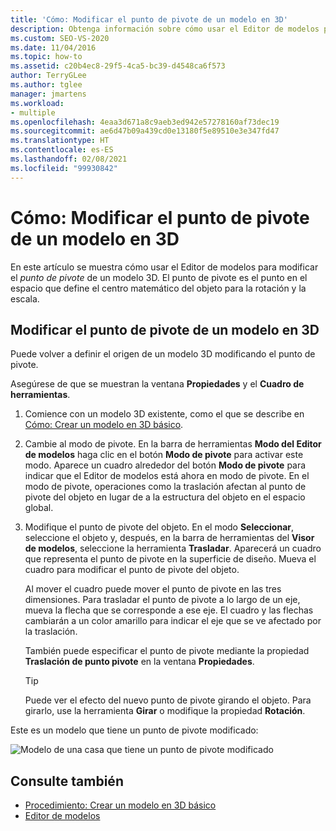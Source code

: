 ```yaml
---
title: 'Cómo: Modificar el punto de pivote de un modelo en 3D'
description: Obtenga información sobre cómo usar el Editor de modelos para modificar el punto de pivote de un modelo 3D, que es el punto que define el centro del objeto para la rotación y el escalado.
ms.custom: SEO-VS-2020
ms.date: 11/04/2016
ms.topic: how-to
ms.assetid: c20b4ec8-29f5-4ca5-bc39-d4548ca6f573
author: TerryGLee
ms.author: tglee
manager: jmartens
ms.workload:
- multiple
ms.openlocfilehash: 4eaa3d671a8c9aeb3ed942e57278160af73dec19
ms.sourcegitcommit: ae6d47b09a439cd0e13180f5e89510e3e347fd47
ms.translationtype: HT
ms.contentlocale: es-ES
ms.lasthandoff: 02/08/2021
ms.locfileid: "99930842"
---
```

# <a name="how-to-modify-the-pivot-point-of-a-3d-model"></a>Cómo: Modificar el punto de pivote de un modelo en 3D

En este artículo se muestra cómo usar el Editor de modelos para modificar el *punto de pivote* de un modelo 3D. El punto de pivote es el punto en el espacio que define el centro matemático del objeto para la rotación y la escala.

## <a name="modify-the-pivot-point-of-a-3d-model"></a>Modificar el punto de pivote de un modelo en 3D

Puede volver a definir el origen de un modelo 3D modificando el punto de pivote.

Asegúrese de que se muestran la ventana **Propiedades** y el **Cuadro de herramientas**.

1. Comience con un modelo 3D existente, como el que se describe en [Cómo: Crear un modelo en 3D básico](../designers/how-to-create-a-basic-3-d-model.md).

2. Cambie al modo de pivote. En la barra de herramientas **Modo del Editor de modelos** haga clic en el botón **Modo de pivote** para activar este modo. Aparece un cuadro alrededor del botón **Modo de pivote** para indicar que el Editor de modelos está ahora en modo de pivote. En el modo de pivote, operaciones como la traslación afectan al punto de pivote del objeto en lugar de a la estructura del objeto en el espacio global.

3. Modifique el punto de pivote del objeto. En el modo **Seleccionar**, seleccione el objeto y, después, en la barra de herramientas del **Visor de modelos**, seleccione la herramienta **Trasladar**. Aparecerá un cuadro que representa el punto de pivote en la superficie de diseño. Mueva el cuadro para modificar el punto de pivote del objeto.

     Al mover el cuadro puede mover el punto de pivote en las tres dimensiones. Para trasladar el punto de pivote a lo largo de un eje, mueva la flecha que se corresponde a ese eje. El cuadro y las flechas cambiarán a un color amarillo para indicar el eje que se ve afectado por la traslación.

     También puede especificar el punto de pivote mediante la propiedad **Traslación de punto pivote** en la ventana **Propiedades**.

    > [!TIP]
    > Puede ver el efecto del nuevo punto de pivote girando el objeto. Para girarlo, use la herramienta **Girar** o modifique la propiedad **Rotación**.

Este es un modelo que tiene un punto de pivote modificado:

![Modelo de una casa que tiene un punto de pivote modificado](../designers/media/digit-modified-model.png)

## <a name="see-also"></a>Consulte también

- [Procedimiento: Crear un modelo en 3D básico](../designers/how-to-create-a-basic-3-d-model.md)
- [Editor de modelos](../designers/model-editor.md)
